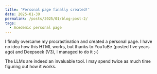 ```yaml
---
title: 'Personal page finally created!'
date: 2025-01-30
permalink: /posts/2025/01/blog-post-2/
tags:
  - Acedemic personal page
---
```


I finally overcame my procrastination and created a personal page. I have no idea how this HTML works, but thanks to YouTuBe (posted five years ago) and Deepseek (V3), I managed to do it ;-)

The LLMs are indeed an invaluable tool. I may spend twice as much time figuring out how it works.